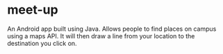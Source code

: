 # meet-up
An Android app built using Java. Allows people to find places on campus using a maps API. It will then draw a line from your location to the destination you click on. 
